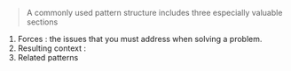 > A commonly used pattern structure includes three especially valuable sections 
1. Forces : the issues that you must address when solving a problem.
2. Resulting context : 
3. Related patterns
<!--stackedit_data:
eyJoaXN0b3J5IjpbLTE3ODA4OTI3MDVdfQ==
-->